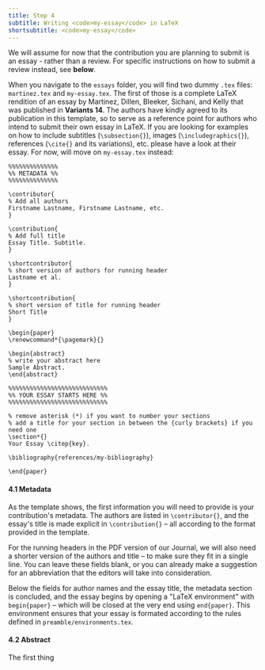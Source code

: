 ```yaml
---
title: Step 4
subtitle: Writing <code>my-essay</code> in LaTeX
shortsubtitle: <code>my-essay</code>
---
```

We will assume for now that the contribution you are planning to submit is an essay - rather than a review. For specific instructions on how to submit a review instead, see **below**.

When you navigate to the `essays` folder, you will find two dummy `.tex` files: `martinez.tex` and `my-essay.tex`. The first of those is a complete LaTeX rendition of an essay by Martinez, Dillen, Bleeker, Sichani, and Kelly that was published in **Variants 14**. The authors have kindly agreed to its publication in this template, so to serve as a reference point for authors who intend to submit their own essay in LaTeX. If you are looking for examples on how to include subtitles (`\subsection{}`), images (`\includegraphics{}`), references (`\cite{}` and its variations), etc. please have a look at their essay. For now, will move on `my-essay.tex` instead:


```
%%%%%%%%%%%%%%
%% METADATA %%
%%%%%%%%%%%%%%

\contributor{
% Add all authors
Firstname Lastname, Firstname Lastname, etc.
}

\contribution{
% Add full title
Essay Title. Subtitle.
}

\shortcontributor{
% short version of authors for running header
Lastname et al.
}

\shortcontribution{
% short version of title for running header
Short Title
}

\begin{paper}
\renewcommand*{\pagemark}{}

\begin{abstract}
% write your abstract here
Sample Abstract.
\end{abstract}

%%%%%%%%%%%%%%%%%%%%%%%%%%%%
%% YOUR ESSAY STARTS HERE %%
%%%%%%%%%%%%%%%%%%%%%%%%%%%%

% remove asterisk (*) if you want to number your sections
% add a title for your section in between the {curly brackets} if you need one
\section*{} 
Your Essay \citep{key}.

\bibliography{references/my-bibliography}  

\end{paper}
```

#### 4.1 Metadata

As the template shows, the first information you will need to provide is your contribution's metadata. The authors are listed in `\contributor{}`, and the essay's title is made explicit in `\contribution{}` – all according to the format provided in the template.

For the running headers in the PDF version of our Journal, we will also need a shorter version of the authors and title – to make sure they fit in a single line. You can leave these fields blank, or you can already make a suggestion for an abbreviation that the editors will take into consideration. 

Below the fields for author names and the essay title, the metadata section is concluded, and the essay begins by opening a "LaTeX environment" with `begin{paper}` – which will be closed at the very end using `end{paper}`. This environment ensures that your essay is formated according to the rules defined in `preamble/environments.tex`. 

#### 4.2 Abstract

The first thing 



